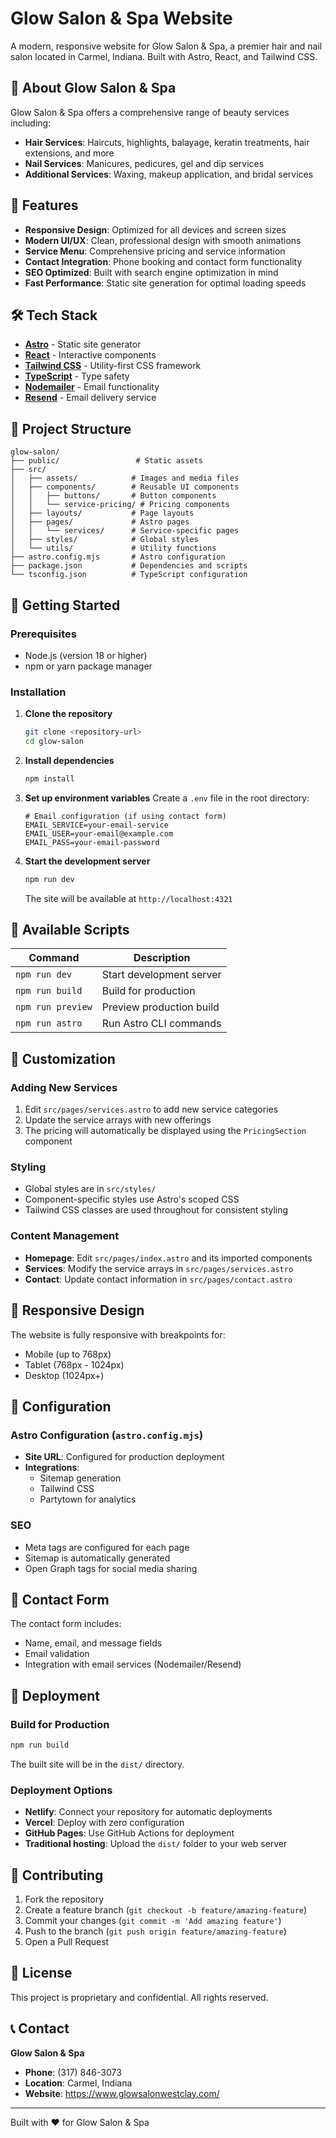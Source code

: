 # Glow Salon & Spa Website

A modern, responsive website for Glow Salon & Spa, a premier hair and nail salon located in Carmel, Indiana. Built with Astro, React, and Tailwind CSS.

## 🌟 About Glow Salon & Spa

Glow Salon & Spa offers a comprehensive range of beauty services including:

- **Hair Services**: Haircuts, highlights, balayage, keratin treatments, hair extensions, and more
- **Nail Services**: Manicures, pedicures, gel and dip services
- **Additional Services**: Waxing, makeup application, and bridal services

## 🚀 Features

- **Responsive Design**: Optimized for all devices and screen sizes
- **Modern UI/UX**: Clean, professional design with smooth animations
- **Service Menu**: Comprehensive pricing and service information
- **Contact Integration**: Phone booking and contact form functionality
- **SEO Optimized**: Built with search engine optimization in mind
- **Fast Performance**: Static site generation for optimal loading speeds

## 🛠️ Tech Stack

- **[Astro](https://astro.build/)** - Static site generator
- **[React](https://reactjs.org/)** - Interactive components
- **[Tailwind CSS](https://tailwindcss.com/)** - Utility-first CSS framework
- **[TypeScript](https://www.typescriptlang.org/)** - Type safety
- **[Nodemailer](https://nodemailer.com/)** - Email functionality
- **[Resend](https://resend.com/)** - Email delivery service

## 📁 Project Structure

```
glow-salon/
├── public/                 # Static assets
├── src/
│   ├── assets/            # Images and media files
│   ├── components/        # Reusable UI components
│   │   ├── buttons/       # Button components
│   │   └── service-pricing/ # Pricing components
│   ├── layouts/           # Page layouts
│   ├── pages/             # Astro pages
│   │   └── services/      # Service-specific pages
│   ├── styles/            # Global styles
│   └── utils/             # Utility functions
├── astro.config.mjs       # Astro configuration
├── package.json           # Dependencies and scripts
└── tsconfig.json          # TypeScript configuration
```

## 🚀 Getting Started

### Prerequisites

- Node.js (version 18 or higher)
- npm or yarn package manager

### Installation

1. **Clone the repository**
   ```bash
   git clone <repository-url>
   cd glow-salon
   ```

2. **Install dependencies**
   ```bash
   npm install
   ```

3. **Set up environment variables**
   Create a `.env` file in the root directory:
   ```env
   # Email configuration (if using contact form)
   EMAIL_SERVICE=your-email-service
   EMAIL_USER=your-email@example.com
   EMAIL_PASS=your-email-password
   ```

4. **Start the development server**
   ```bash
   npm run dev
   ```

   The site will be available at `http://localhost:4321`

## 📝 Available Scripts

| Command | Description |
|---------|-------------|
| `npm run dev` | Start development server |
| `npm run build` | Build for production |
| `npm run preview` | Preview production build |
| `npm run astro` | Run Astro CLI commands |

## 🎨 Customization

### Adding New Services

1. Edit `src/pages/services.astro` to add new service categories
2. Update the service arrays with new offerings
3. The pricing will automatically be displayed using the `PricingSection` component

### Styling

- Global styles are in `src/styles/`
- Component-specific styles use Astro's scoped CSS
- Tailwind CSS classes are used throughout for consistent styling

### Content Management

- **Homepage**: Edit `src/pages/index.astro` and its imported components
- **Services**: Modify the service arrays in `src/pages/services.astro`
- **Contact**: Update contact information in `src/pages/contact.astro`

## 📱 Responsive Design

The website is fully responsive with breakpoints for:
- Mobile (up to 768px)
- Tablet (768px - 1024px)
- Desktop (1024px+)

## 🔧 Configuration

### Astro Configuration (`astro.config.mjs`)

- **Site URL**: Configured for production deployment
- **Integrations**: 
  - Sitemap generation
  - Tailwind CSS
  - Partytown for analytics

### SEO

- Meta tags are configured for each page
- Sitemap is automatically generated
- Open Graph tags for social media sharing

## 📧 Contact Form

The contact form includes:
- Name, email, and message fields
- Email validation
- Integration with email services (Nodemailer/Resend)

## 🚀 Deployment

### Build for Production

```bash
npm run build
```

The built site will be in the `dist/` directory.

### Deployment Options

- **Netlify**: Connect your repository for automatic deployments
- **Vercel**: Deploy with zero configuration
- **GitHub Pages**: Use GitHub Actions for deployment
- **Traditional hosting**: Upload the `dist/` folder to your web server

## 🤝 Contributing

1. Fork the repository
2. Create a feature branch (`git checkout -b feature/amazing-feature`)
3. Commit your changes (`git commit -m 'Add amazing feature'`)
4. Push to the branch (`git push origin feature/amazing-feature`)
5. Open a Pull Request

## 📄 License

This project is proprietary and confidential. All rights reserved.

## 📞 Contact

**Glow Salon & Spa**
- **Phone**: (317) 846-3073
- **Location**: Carmel, Indiana
- **Website**: https://www.glowsalonwestclay.com/

---

Built with ❤️ for Glow Salon & Spa
